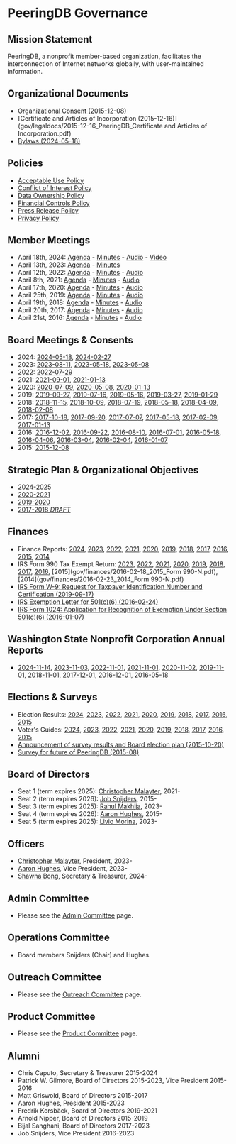 
# PeeringDB Governance

## Mission Statement

PeeringDB, a nonprofit member-based organization, facilitates the interconnection of Internet networks globally, with user-maintained information.

## Organizational Documents

- [Organizational Consent (2015-12-08)](gov/legaldocs/2015-12-08_PeeringDB_Organizational_Consent.pdf)
- [Certificate and Articles of Incorporation (2015-12-16)](gov/legaldocs/2015-12-16_PeeringDB_Certificate and Articles of Incorporation.pdf)
- [Bylaws (2024-05-18)](gov/legaldocs/2024-05-18_PeeringDB_Bylaws.pdf)

## Policies

- [Acceptable Use Policy](https://www.peeringdb.com/aup)
- [Conflict of Interest Policy](gov/legaldocs/2015-12-08_PeeringDB_Conflict_of_Interest_Policy.pdf)
- [Data Ownership Policy](gov/misc/2020-04-06_PeeringDB_Data_Ownership_Policy_Document_v1.0.pdf)
- [Financial Controls Policy](gov/legaldocs/2017-05-18_PeeringDB_Financial_Controls_Policy.pdf)
- [Press Release Policy](gov/legaldocs/2022-12-24_PeeringDB_Press_Release_Policy.pdf)
- [Privacy Policy](gov/misc/2017-04-02-PeeringDB_Privacy_Policy.pdf)

## Member Meetings

- April 18th, 2024: [Agenda](gov/legaldocs/2024-04-18_PeeringDB_Member_Meeting_Agenda.txt) - [Minutes](gov/legaldocs/2024-04-18_PeeringDB_Member_Meeting_Minutes.pdf) - [Audio](gov/legaldocs/2024-04-18_PeeringDB_Member_Meeting_Audio.mp3) - [Video](https://youtu.be/dfNHXOw-lvk)
- April 13th, 2023: [Agenda](gov/legaldocs/2023-04-13_PeeringDB_Member_Meeting_Agenda.txt) - [Minutes](gov/legaldocs/2023-04-13_PeeringDB_Member_Meeting_Minutes.pdf)
- April 12th, 2022: [Agenda](gov/legaldocs/2022-04-12_PeeringDB_Member_Meeting_Agenda.txt) - [Minutes](gov/legaldocs/2022-04-12_PeeringDB_Member_Meeting_Minutes.pdf) - [Audio](gov/legaldocs/2022-04-12_PeeringDB_Member_Meeting_Audio.mp3)
- April 8th, 2021: [Agenda](gov/legaldocs/2021-04-08_PeeringDB_Member_Meeting_Agenda.txt) - [Minutes](gov/legaldocs/2021-04-08_PeeringDB_Member_Meeting_Minutes.pdf) - [Audio](gov/legaldocs/2021-04-08_PeeringDB_Member_Meeting_Audio.mp3)
- April 17th, 2020: [Agenda](gov/legaldocs/2020-04-17_PeeringDB_Member_Meeting_Agenda.txt) - [Minutes](gov/legaldocs/2020-04-17_PeeringDB_Member_Meeting_Minutes.pdf) - [Audio](gov/legaldocs/2020-04-17_PeeringDB_Member_Meeting_Audio.mp3)
- April 25th, 2019: [Agenda](gov/legaldocs/2019-04-25_PeeringDB_Member_Meeting_Agenda.txt) - [Minutes](gov/legaldocs/2019-04-25_PeeringDB_Member_Meeting_Minutes.pdf) - [Audio](gov/legaldocs/2019-04-25_PeeringDB_Member_Meeting_Audio.mp3)
- April 19th, 2018: [Agenda](gov/legaldocs/2018-04-19_PeeringDB_Member_Meeting_Agenda.txt) - [Minutes](gov/legaldocs/2018-04-19_PeeringDB_Member_Meeting_Minutes.pdf) - [Audio](gov/legaldocs/2018-04-19_PeeringDB_Member_Meeting_Audio.mp3)
- April 20th, 2017: [Agenda](gov/legaldocs/2017-04-20_PeeringDB_Member_Meeting_Agenda.txt) - [Minutes](gov/legaldocs/2017-04-20_PeeringDB_Member_Meeting_Minutes.pdf) - [Audio](gov/legaldocs/2017-04-20_PeeringDB_Member_Meeting_Audio.mp3)
- April 21st, 2016: [Agenda](gov/legaldocs/2016-04-21_PeeringDB_Member_Meeting_Agenda.txt) - [Minutes](gov/legaldocs/2016-04-21_PeeringDB_Member_Meeting_Minutes.pdf) - [Audio](gov/legaldocs/2016-04-21_PeeringDB_Member_Meeting_Audio.mp3)

## Board Meetings & Consents

- 2024: [2024-05-18](gov/legaldocs/2024-05-18_PeeringDB_Board_Consent_of_Directors_in_Lieu_of_Annual_Meeting.pdf), [2024-02-27](gov/legaldocs/2024-02-27_PeeringDB_Board_Minutes.pdf)
- 2023: [2023-08-11](gov/legaldocs/2023-08-11_PeeringDB_Board_Minutes.pdf), [2023-05-18](gov/legaldocs/2023-05-18_PeeringDB_Board_Minutes.pdf), [2023-05-08](gov/legaldocs/2023-05-08_PeeringDB_Board_Minutes.pdf)
- 2022: [2022-07-29](gov/legaldocs/2022-07-29_PeeringDB_Board_Minutes.pdf)
- 2021: [2021-09-01](gov/legaldocs/2021-09-01_PeeringDB_Board_Consent_of_Directors_in_Lieu_of_Annual_Meeting.pdf), [2021-01-13](gov/legaldocs/2021-01-13_PeeringDB_Board_Minutes.pdf)
- 2020: [2020-07-09](gov/legaldocs/2020-07-09_PeeringDB_Board_Minutes.pdf), [2020-05-08](gov/legaldocs/2020-05-08_PeeringDB_Board_Minutes.pdf), [2020-01-13](gov/legaldocs/2020-01-13_PeeringDB_Board_Minutes.pdf)
- 2019: [2019-09-27](gov/legaldocs/2019-09-27_PeeringDB_Board_Minutes.pdf), [2019-07-16](gov/legaldocs/2019-07-16_PeeringDB_Board_Minutes.pdf), [2019-05-16](gov/legaldocs/2019-05-16_PeeringDB_Board_Minutes.pdf), [2019-03-27](gov/legaldocs/2019-03-27_PeeringDB_Board_Minutes.pdf), [2019-01-29](gov/legaldocs/2019-01-29_PeeringDB_Board_Minutes.pdf)
- 2018: [2018-11-15](gov/legaldocs/2018-11-15_PeeringDB_Board_Minutes.pdf), [2018-10-09](gov/legaldocs/2018-10-09_PeeringDB_Board_Minutes.pdf), [2018-07-19](gov/legaldocs/2018-07-19_PeeringDB_Board_Minutes.pdf), [2018-05-18](gov/legaldocs/2018-05-18_PeeringDB_Board_Consent_of_Directors_in_Lieu_of_Annual_Meeting.pdf), [2018-04-09](gov/legaldocs/2018-04-09_PeeringDB_Board_Minutes.pdf), [2018-02-08](gov/legaldocs/2018-02-08_PeeringDB_Board_Minutes.pdf)
- 2017: [2017-10-18](gov/legaldocs/2017-10-18_PeeringDB_Board_Minutes.pdf), [2017-09-20](gov/legaldocs/2017-09-20_PeeringDB_Board_Minutes.pdf), [2017-07-07](gov/legaldocs/2017-07-07_PeeringDB_Board_Minutes.pdf), [2017-05-18](gov/legaldocs/2017-05-18_PeeringDB_Board_Minutes.pdf), [2017-02-09](gov/legaldocs/2017-02-09_PeeringDB_Board_Minutes.pdf), [2017-01-13](gov/legaldocs/2017-01-13_PeeringDB_Board_Minutes.pdf)
- 2016: [2016-12-02](gov/legaldocs/2016-12-02_PeeringDB_Board_Minutes.pdf), [2016-09-22](gov/legaldocs/2016-09-22_PeeringDB_Board_Minutes.pdf), [2016-08-10](gov/legaldocs/2016-08-10_PeeringDB_Board_Minutes.pdf), [2016-07-01](gov/legaldocs/2016-07-01_PeeringDB_Board_Minutes.pdf), [2016-05-18](gov/legaldocs/2016-05-18_PeeringDB_Board_Minutes.pdf), [2016-04-06](gov/legaldocs/2016-04-06_PeeringDB_Board_Minutes.pdf), [2016-03-04](gov/legaldocs/2016-03-04_PeeringDB_Board_Minutes.pdf), [2016-02-04](gov/legaldocs/2016-02-04_PeeringDB_Board_Minutes.pdf), [2016-01-07](gov/legaldocs/2016-01-07_PeeringDB_Board_Minutes.pdf)
- 2015: [2015-12-08](gov/legaldocs/2015-12-08_PeeringDB_Board_Minutes.pdf)

## Strategic Plan & Organizational Objectives

- [2024-2025](gov/misc/2025-01-23-PeeringDB_Strategic_Plan_2024-2025.pdf)
- [2020-2021](gov/misc/2020-05-21-PeeringDB_Strategic_Plan_2020-2021.pdf)
- [2019-2020](gov/misc/2019-05-20-PeeringDB_Strategic_Plan_2019-2020.pdf)
- [2017-2018 *DRAFT*](gov/misc/2017-02-09-PeeringDB_Strategic_Plan_2017-2018-DRAFT.pdf)

## Finances

- Finance Reports: [2024](gov/finances/2024-12-31_PeeringDB_Finances.pdf), [2023](gov/finances/2023-12-31_PeeringDB_Finances.pdf), [2022](gov/finances/2022-12-31_PeeringDB_Finances.pdf), [2021](gov/finances/2021-12-31_PeeringDB_Finances.pdf), [2020](gov/finances/2020-12-31_PeeringDB_Finances.pdf), [2019](gov/finances/2019-12-31_PeeringDB_Finances.pdf), [2018](gov/finances/2018-12-31_PeeringDB_Finances.pdf), [2017](gov/finances/2017-12-31_PeeringDB_Finances.pdf), [2016](gov/finances/2016-12-31_PeeringDB_Finances.pdf), [2015](gov/finances/2015-12-31_PeeringDB_Finances.pdf), [2014](gov/finances/2014-12-31_PeeringDB_Finances.pdf)
- IRS Form 990 Tax Exempt Return: [2023](gov/finances/2024-05-12_2023_Form_990.pdf), [2022](gov/finances/2023-05-09_2022_Form_990.pdf), [2021](gov/finances/2022-05-10_2021_Form_990.pdf), [2020](gov/finances/2021-05-12_2020_Form_990-EZ.pdf), [2019](gov/finances/2020-05-13_2019_Form_990-EZ.pdf), [2018](gov/finances/2019-05-09_2018_Form_990-EZ.pdf), [2017](gov/finances/2018-05-11_2017_Form_990-EZ.pdf), [2016](gov/finances/2017-05-10_2016_Form_990-EZ.pdf), [2015](gov/finances/2016-02-18_2015_Form 990-N.pdf), [2014](gov/finances/2016-02-23_2014_Form 990-N.pdf)
- [IRS Form W-9: Request for Taxpayer Identification Number and Certification (2019-09-17)](gov/finances/2019-09-17_PeeringDB_IRS_Form_W-9.pdf)
- [IRS Exemption Letter for 501(c)(6) (2016-02-24)](gov/finances/2016-02-24_PeeringDB_IRS_501(c)(6)_Exemption_Letter.pdf)
- [IRS Form 1024: Application for Recognition of Exemption Under Section 501(c)(6) (2016-01-07)](gov/finances/2016-01-07_PeeringDB_Non_Profit_Filing.pdf)

## Washington State Nonprofit Corporation Annual Reports

- [2024-11-14](gov/legaldocs/2024-11-14_PeeringDB_Annual_Report.pdf), [2023-11-03](gov/legaldocs/2023-11-03_PeeringDB_Annual_Report.pdf), [2022-11-01](gov/legaldocs/2022-11-01_PeeringDB_Annual_Report.pdf), [2021-11-01](gov/legaldocs/2021-11-01_PeeringDB_Annual_Report.pdf), [2020-11-02](gov/legaldocs/2020-11-02_PeeringDB_Annual_Report.pdf), [2019-11-01](gov/legaldocs/2019-11-01_PeeringDB_Annual_Report.pdf), [2018-11-01](gov/legaldocs/2018-11-01_PeeringDB_Annual_Report.pdf), [2017-12-01](gov/legaldocs/2017-12-01_PeeringDB_Annual_Report.pdf), [2016-12-01](gov/legaldocs/2016-12-01_PeeringDB_Annual_Report.pdf), [2016-05-18](gov/legaldocs/2016-05-18_PeeringDB_Amended_Annual_Report.pdf) 

## Elections & Surveys

- Election Results: [2024](gov/misc/2024-04-30_Comprehensive_Poll_Results.pdf), [2023](gov/misc/2023-04-30_Comprehensive_Poll_Results.pdf), [2022](gov/misc/2022-04-30_Comprehensive_Poll_Results.pdf), [2021](gov/misc/2021-04-30_Comprehensive_Poll_Results.pdf), [2020](gov/misc/2020-04-30_Comprehensive_Poll_Results.pdf), [2019](gov/misc/2019-04-30_Comprehensive_Poll_Results.pdf), [2018](gov/misc/2018-04-30_Comprehensive_Poll_Results.pdf), [2017](gov/misc/2017-04-30_Comprehensive_Poll_Results.pdf), [2016](gov/misc/2016-04-30_Comprehensive_Poll_Results.pdf), [2015](gov/misc/2015-12-01_Comprehensive_Poll_Results.pdf)
- Voter's Guides: [2024](gov/misc/2024-04-14_election.html), [2023](gov/misc/2023-04-14_election.html), [2022](gov/misc/2022-04-14_election.html), [2021](gov/misc/2021-04-14_election.html), [2020](gov/misc/2020-04-14_election.html), [2019](gov/misc/2019-04-14_election.html), [2018](gov/misc/2018-04-14_election.html), [2017](gov/misc/2017-04-14_election.html), [2016](gov/misc/2016-04-14_election.html), [2015](gov/misc/2015-11-14_election.html)
- [Announcement of survey results and Board election plan (2015-10-20)](gov/misc/2015-10-20_Announcement.txt)
- [Survey for future of PeeringDB (2015-08)](gov/misc/2015-08-00_PDB_Survey_results.pdf)

## Board of Directors

- Seat 1 (term expires 2025): [Christopher Malayter](mailto:mustang@peeringdb.com), 2021-
- Seat 2 (term expires 2026): [Job Snijders](mailto:job@peeringdb.com), 2015-
- Seat 3 (term expires 2025): [Rahul Makhija](mailto:rahul@peeringdb.com), 2023-
- Seat 4 (term expires 2026): [Aaron Hughes](mailto:aaronh@peeringdb.com), 2015-
- Seat 5 (term expires 2025): [Livio Morina](mailto:livio@peeringdb.com), 2023-

## Officers

- [Christopher Malayter](mailto:mustang@peeringdb.com), President, 2023-
- [Aaron Hughes](mailto:aaronh@peeringdb.com), Vice President, 2023-
- [Shawna Bong](mailto:shawna@peeringdb.com), Secretary & Treasurer, 2024-

## Admin Committee

- Please see the [Admin Committee](/committee/admin/) page.

## Operations Committee

- Board members Snijders (Chair) and Hughes.

## Outreach Committee

- Please see the [Outreach Committee](/committee/outreach/) page.

## Product Committee

- Please see the [Product Committee](/committee/product/) page.

## Alumni

- Chris Caputo, Secretary & Treasurer 2015-2024
- Patrick W. Gilmore, Board of Directors 2015-2023, Vice President 2015-2016
- Matt Griswold, Board of Directors 2015-2017
- Aaron Hughes, President 2015-2023
- Fredrik Korsbäck, Board of Directors 2019-2021
- Arnold Nipper, Board of Directors 2015-2019
- Bijal Sanghani, Board of Directors 2017-2023
- Job Snijders, Vice President 2016-2023

